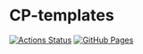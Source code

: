 # CP-templates

[![Actions Status](https://github.com/henotrix/CP-templates/workflows/verify/badge.svg)](https://github.com/henotrix/CP-templates/actions)
[![GitHub Pages](https://img.shields.io/static/v1?label=GitHub+Pages&message=+&color=brightgreen&logo=github)](https://henotrix.github.io/CP-templates/)